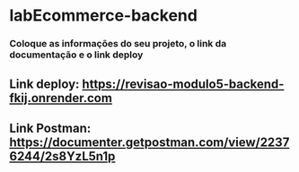 # labEcommerce-backend


### Coloque as informações do seu projeto, o link da documentação e o link deploy

## Link deploy: https://revisao-modulo5-backend-fkij.onrender.com
## Link Postman: https://documenter.getpostman.com/view/22376244/2s8YzL5n1p
